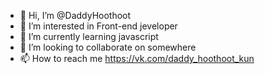 - 👋 Hi, I’m @DaddyHoothoot
- 👀 I’m interested in Front-end jeveloper
- 🌱 I’m currently learning javascript
- 💞️ I’m looking to collaborate on somewhere
- 📫 How to reach me https://vk.com/daddy_hoothoot_kun

<!---
DaddyHoothoot/DaddyHoothoot is a ✨ special ✨ repository because its `README.md` (this file) appears on your GitHub profile.
You can click the Preview link to take a look at your changes.
--->
